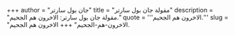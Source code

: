 +++
author = "جان بول سارتر"
title = "مقولة جان بول سارتر"
description = "مقولة جان بول سارتر: الاخرون هم الجحيم."
quote = '''الاخرون هم الجحيم.''' 
slug = "الاخرون-هم-الجحيم"
+++
الاخرون هم الجحيم.
